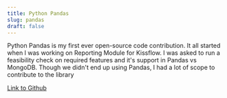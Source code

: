 ```yaml
---
title: Python Pandas
slug: pandas
draft: false
---
```


Python Pandas is my first ever open-source code contribution. It all started when I was working on Reporting Module for Kissflow. I was asked to run a feasibility check on required features and it's support in Pandas vs MongoDB. Though we didn't end up using Pandas, I had a lot of scope to contribute to the library

[Link to Github](https://github.com/pandas-dev/pandas/issues?q=author%3Abhavaniravi+)